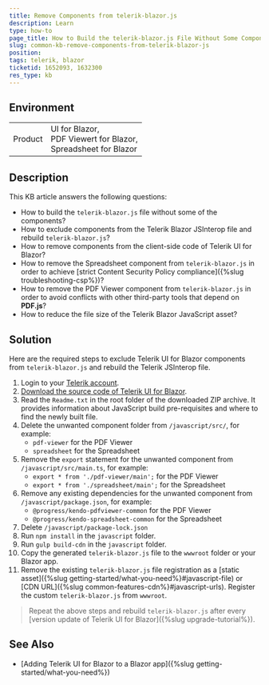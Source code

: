 ```yaml
---
title: Remove Components from telerik-blazor.js
description: Learn 
type: how-to
page_title: How to Build the telerik-blazor.js File Without Some Components
slug: common-kb-remove-components-from-telerik-blazor-js
position: 
tags: telerik, blazor
ticketid: 1652093, 1632300
res_type: kb
---
```


## Environment

<table>
    <tbody>
        <tr>
            <td>Product</td>
            <td>
                UI for Blazor, <br />
                PDF Viewert for Blazor, <br />
                Spreadsheet for Blazor
            </td>
        </tr>
    </tbody>
</table>


## Description

This KB article answers the following questions:

* How to build the `telerik-blazor.js` file without some of the components?
* How to exclude components from the Telerik Blazor JSInterop file and rebuild `telerik-blazor.js`?
* How to remove components from the client-side code of Telerik UI for Blazor?
* How to remove the Spreadsheet component from `telerik-blazor.js` in order to achieve [strict Content Security Policy compliance]({%slug troubleshooting-csp%})?
* How to remove the PDF Viewer component from `telerik-blazor.js` in order to avoid conflicts with other third-party tools that depend on **PDF.js**?
* How to reduce the file size of the Telerik Blazor JavaScript asset?


## Solution

Here are the required steps to exclude Telerik UI for Blazor components from `telerik-blazor.js` and rebuild the Telerik JSInterop file.

1. Login to your [Telerik account](https://www.telerik.com/account/).
1. [Download the source code of Telerik UI for Blazor](https://www.telerik.com/account/downloads/product-download?product=BLAZOR).
1. Read the `Readme.txt` in the root folder of the downloaded ZIP archive. It provides information about JavaScript build pre-requisites and where to find the newly built file.
1. Delete the unwanted component folder from `/javascript/src/`, for example:
    * `pdf-viewer` for the PDF Viewer
    * `spreadsheet` for the Spreadsheet
1. Remove the `export` statement for the unwanted component from `/javascript/src/main.ts`, for example:
    * `export * from './pdf-viewer/main';` for the PDF Viewer
    * `export * from './spreadsheet/main';` for the Spreadsheet
1. Remove any existing dependencies for the unwanted component from `/javascript/package.json`, for example:
    * `@progress/kendo-pdfviewer-common` for the PDF Viewer
    * `@progress/kendo-spreadsheet-common` for the Spreadsheet
1. Delete `/javascript/package-lock.json`
1. Run `npm install` in the `javascript` folder.
1. Run `gulp build-cdn` in the `javascript` folder.
1. Copy the generated `telerik-blazor.js` file to the `wwwroot` folder or your Blazor app.
1. Remove the existing `telerik-blazor.js` file registration as a [static asset]({%slug getting-started/what-you-need%}#javascript-file) or [CDN URL]({%slug common-features-cdn%}#javascript-urls). Register the custom `telerik-blazor.js` from `wwwroot`.

> Repeat the above steps and rebuild `telerik-blazor.js` after every [version update of Telerik UI for Blazor]({%slug upgrade-tutorial%}).

## See Also

* [Adding Telerik UI for Blazor to a Blazor app]({%slug getting-started/what-you-need%})
